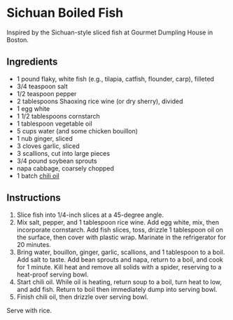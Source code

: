 # Sichuan Boiled Fish

Inspired by the Sichuan-style sliced fish at Gourmet Dumpling House in Boston.

## Ingredients

- 1 pound flaky, white fish (e.g., tilapia, catfish, flounder, carp), filleted
- 3/4 teaspoon salt
- 1/2 teaspoon pepper
- 2 tablespoons Shaoxing rice wine (or dry sherry), divided
- 1 egg white
- 1 1/2 tablespoons cornstarch
- 1 tablespoon vegetable oil
- 5 cups water (and some chicken bouillon)
- 1 nub ginger, sliced
- 3 cloves garlic, sliced
- 3 scallions, cut into large pieces
- 3/4 pound soybean sprouts
- napa cabbage, coarsely chopped
- 1 batch [chili oil](chili-oil.md)

## Instructions

1. Slice fish into 1/4-inch slices at a 45-degree angle.
2. Mix salt, pepper, and 1 tablespoon rice wine. Add egg white, mix, then incorporate cornstarch. Add fish slices, toss, drizzle 1 tablespoon oil on the surface, then cover with plastic wrap. Marinate in the refrigerator for 20 minutes.
3. Bring water, bouillon, ginger, garlic, scallions, and 1 tablespoon to a boil. Add salt to taste. Add bean sprouts and napa, return to a boil, and cook for 1 minute. Kill heat and remove all solids with a spider, reserving to a heat-proof serving bowl.
4. Start chili oil. While oil is heating, return soup to a boil, turn heat to low, and add fish. Return to boil then immediately dump into serving bowl.
5. Finish chili oil, then drizzle over serving bowl.

Serve with rice.
